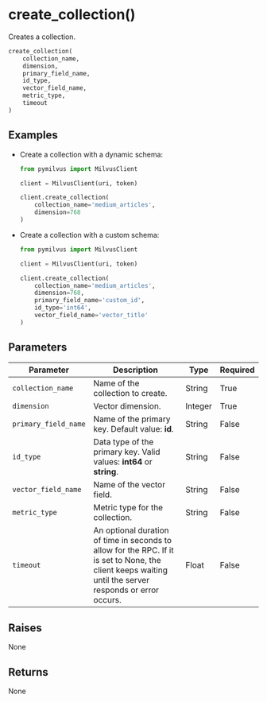 # create_collection()

Creates a collection.

```python
create_collection(
    collection_name,
    dimension,
    primary_field_name,
    id_type,
    vector_field_name,
    metric_type,
    timeout
)
```

## Examples

- Create a collection with a dynamic schema:

    ```python
    from pymilvus import MilvusClient

    client = MilvusClient(uri, token)

    client.create_collection(
        collection_name='medium_articles',
        dimension=768
    )
    ```

- Create a collection with a custom schema:

    ```python
    from pymilvus import MilvusClient

    client = MilvusClient(uri, token)

    client.create_collection(
        collection_name='medium_articles',
        dimension=768,
        primary_field_name='custom_id',
        id_type='int64',
        vector_field_name='vector_title'
    )
    ```

## Parameters

| Parameter          | Description                          | Type     | Required |
|--------------------|--------------------------------------|----------|----------|
| `collection_name` | Name of the collection to create. | String | True     |
| `dimension` | Vector dimension. | Integer | True     |
| `primary_field_name` | Name of the primary key. Default value: **id**. | String | False     |
| `id_type` | Data type of the primary key. Valid values: **int64** or **string**. | String | False     |
| `vector_field_name` | Name of the vector field. | String | False     |
| `metric_type` | Metric type for the collection. | String | False     |
| `timeout` | An optional duration of time in seconds to allow for the RPC. If it is set to None, the client keeps waiting until the server responds or error occurs. | Float | False     |

## Raises

None

## Returns

None